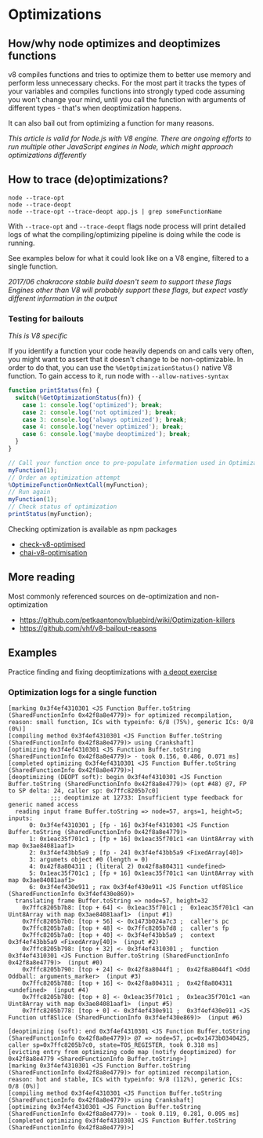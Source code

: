 # Optimizations

## How/why node optimizes and deoptimizes functions

v8 compiles functions and tries to optimize them to better use memory and perform less unnecessary checks.
For the most part it tracks the types of your variables and compiles functions into strongly typed code assuming you won't change your mind, until you call the function with arguments of different types - that's when deoptimization happens.

It can also bail out from optimizing a function for many reasons.

*This article is valid for Node.js with V8 engine. There are ongoing efforts to run multiple other JavaScript engines in Node, which might approach optimizations differently*

## How to trace (de)optimizations?

```
node --trace-opt
node --trace-deopt
node --trace-opt --trace-deopt app.js | grep someFunctionName
```

With `--trace-opt` and `--trace-deopt` flags node process will print detailed logs of what the compiling/optimizing pipeline is doing while the code is running.

See examples below for what it could look like on a V8 engine, filtered to a single function.

*2017/06 chakracore stable build doesn't seem to support these flags*
*Engines other than V8 will probably support these flags, but expect vastly different information in the output*

### Testing for bailouts

*This is V8 specific*

If you identify a function your code heavily depends on and calls very often, you might want to assert that it doesn't change to be non-optimizable. In order to do that, you can use the `%GetOptimizationStatus()` native V8 function.
To gain access to it, run node with `--allow-natives-syntax`

```js
function printStatus(fn) {
  switch(%GetOptimizationStatus(fn)) {
    case 1: console.log('optimized'); break;
    case 2: console.log('not optimized'); break;
    case 3: console.log('always optimized'); break;
    case 4: console.log('never optimized'); break;
    case 6: console.log('maybe deoptimized'); break;
  }
}

// Call your function once to pre-populate information used in Optimization
myFunction(1);
// Order an optimization attempt
%OptimizeFunctionOnNextCall(myFunction);
// Run again
myFunction(1);
// Check status of optimization
printStatus(myFunction);
```

Checking optimization is available as npm packages
- [check-v8-optimised](https://www.npmjs.com/package/check-v8-optimised)
- [chai-v8-optimisation](https://www.npmjs.com/package/chai-v8-optimisation)

## More reading

Most commonly referenced sources on de-optimization and non-optimization
- https://github.com/petkaantonov/bluebird/wiki/Optimization-killers
- https://github.com/vhf/v8-bailout-reasons

## Examples

Practice finding and fixing deoptimizations with [a deopt exercise](https://github.com/naugtur/node-example-deopt)

### Optimization logs for a single function
```
[marking 0x3f4ef4310301 <JS Function Buffer.toString (SharedFunctionInfo 0x42f8a8e4779)> for optimized recompilation, reason: small function, ICs with typeinfo: 6/8 (75%), generic ICs: 0/8 (0%)]
[compiling method 0x3f4ef4310301 <JS Function Buffer.toString (SharedFunctionInfo 0x42f8a8e4779)> using Crankshaft]
[optimizing 0x3f4ef4310301 <JS Function Buffer.toString (SharedFunctionInfo 0x42f8a8e4779)> - took 0.156, 0.486, 0.071 ms]
[completed optimizing 0x3f4ef4310301 <JS Function Buffer.toString (SharedFunctionInfo 0x42f8a8e4779)>]
[deoptimizing (DEOPT soft): begin 0x3f4ef4310301 <JS Function Buffer.toString (SharedFunctionInfo 0x42f8a8e4779)> (opt #48) @7, FP to SP delta: 24, caller sp: 0x7ffc8205b7c0]
            ;;; deoptimize at 12733: Insufficient type feedback for generic named access
  reading input frame Buffer.toString => node=57, args=1, height=5; inputs:
      0: 0x3f4ef4310301 ; [fp - 16] 0x3f4ef4310301 <JS Function Buffer.toString (SharedFunctionInfo 0x42f8a8e4779)>
      1: 0x1eac35f701c1 ; [fp + 16] 0x1eac35f701c1 <an Uint8Array with map 0x3ae84081aaf1>
      2: 0x3f4ef43bb5a9 ; [fp - 24] 0x3f4ef43bb5a9 <FixedArray[40]>
      3: argumets object #0 (length = 0)
      4: 0x42f8a804311 ; (literal 2) 0x42f8a804311 <undefined>
      5: 0x1eac35f701c1 ; [fp + 16] 0x1eac35f701c1 <an Uint8Array with map 0x3ae84081aaf1>
      6: 0x3f4ef430e911 ; rax 0x3f4ef430e911 <JS Function utf8Slice (SharedFunctionInfo 0x3f4ef430e869)>
  translating frame Buffer.toString => node=57, height=32
    0x7ffc8205b7b8: [top + 64] <- 0x1eac35f701c1 ;  0x1eac35f701c1 <an Uint8Array with map 0x3ae84081aaf1>  (input #1)
    0x7ffc8205b7b0: [top + 56] <- 0x1473b024a7c3 ;  caller's pc
    0x7ffc8205b7a8: [top + 48] <- 0x7ffc8205b7d8 ;  caller's fp
    0x7ffc8205b7a0: [top + 40] <- 0x3f4ef43bb5a9 ;  context    0x3f4ef43bb5a9 <FixedArray[40]>  (input #2)
    0x7ffc8205b798: [top + 32] <- 0x3f4ef4310301 ;  function    0x3f4ef4310301 <JS Function Buffer.toString (SharedFunctionInfo 0x42f8a8e4779)>  (input #0)
    0x7ffc8205b790: [top + 24] <- 0x42f8a8044f1 ;  0x42f8a8044f1 <Odd Oddball: arguments_marker>  (input #3)
    0x7ffc8205b788: [top + 16] <- 0x42f8a804311 ;  0x42f8a804311 <undefined>  (input #4)
    0x7ffc8205b780: [top + 8] <- 0x1eac35f701c1 ;  0x1eac35f701c1 <an Uint8Array with map 0x3ae84081aaf1>  (input #5)
    0x7ffc8205b778: [top + 0] <- 0x3f4ef430e911 ;  0x3f4ef430e911 <JS Function utf8Slice (SharedFunctionInfo 0x3f4ef430e869)>  (input #6)

[deoptimizing (soft): end 0x3f4ef4310301 <JS Function Buffer.toString (SharedFunctionInfo 0x42f8a8e4779)> @7 => node=57, pc=0x1473b0340425, caller sp=0x7ffc8205b7c0, state=TOS_REGISTER, took 0.318 ms]
[evicting entry from optimizing code map (notify deoptimized) for 0x42f8a8e4779 <SharedFunctionInfo Buffer.toString>]
[marking 0x3f4ef4310301 <JS Function Buffer.toString (SharedFunctionInfo 0x42f8a8e4779)> for optimized recompilation, reason: hot and stable, ICs with typeinfo: 9/8 (112%), generic ICs: 0/8 (0%)]
[compiling method 0x3f4ef4310301 <JS Function Buffer.toString (SharedFunctionInfo 0x42f8a8e4779)> using Crankshaft]
[optimizing 0x3f4ef4310301 <JS Function Buffer.toString (SharedFunctionInfo 0x42f8a8e4779)> - took 0.119, 0.281, 0.095 ms]
[completed optimizing 0x3f4ef4310301 <JS Function Buffer.toString (SharedFunctionInfo 0x42f8a8e4779)>]
```
